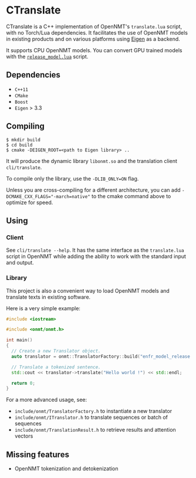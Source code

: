 # CTranslate

CTranslate is a C++ implementation of OpenNMT's `translate.lua` script, with no Torch/Lua dependencies. It facilitates the use of OpenNMT models in existing products and on various platforms using [Eigen](http://eigen.tuxfamily.org) as a backend.

It supports CPU OpenNMT models. You can convert GPU trained models with the [`release_model.lua`](https://github.com/OpenNMT/OpenNMT/tree/master/tools#release-model) script.

## Dependencies

* `C++11`
* `CMake`
* `Boost`
* `Eigen` > 3.3

## Compiling

```
$ mkdir build
$ cd build
$ cmake -DEIGEN_ROOT=<path to Eigen library> ..
```

It will produce the dynamic library `libonmt.so` and the translation client `cli/translate`.

To compile only the library, use the `-DLIB_ONLY=ON` flag.

Unless you are cross-compiling for a different architecture, you can add `-DCMAKE_CXX_FLAGS="-march=native"` to the cmake command above to optimize for speed.

## Using

### Client

See `cli/translate --help`. It has the same interface as the `translate.lua` script in OpenNMT while adding the ability to work with the standard input and output.

### Library

This project is also a convenient way to load OpenNMT models and translate texts in existing software.

Here is a very simple example:

```cpp
#include <iostream>

#include <onmt/onmt.h>

int main()
{
  // Create a new Translator object.
  auto translator = onmt::TranslatorFactory::build("enfr_model_release.t7");

  // Translate a tokenized sentence.
  std::cout << translator->translate("Hello world !") << std::endl;

  return 0;
}

```

For a more advanced usage, see:

* `include/onmt/TranslatorFactory.h` to instantiate a new translator
* `include/onmt/ITranslator.h` to translate sequences or batch of sequences
* `include/onmt/TranslationResult.h` to retrieve results and attention vectors

## Missing features

* OpenNMT tokenization and detokenization
